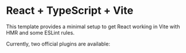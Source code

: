# React + TypeScript + Vite

This template provides a minimal setup to get React working in Vite with HMR and some ESLint rules.

Currently, two official plugins are available:

 